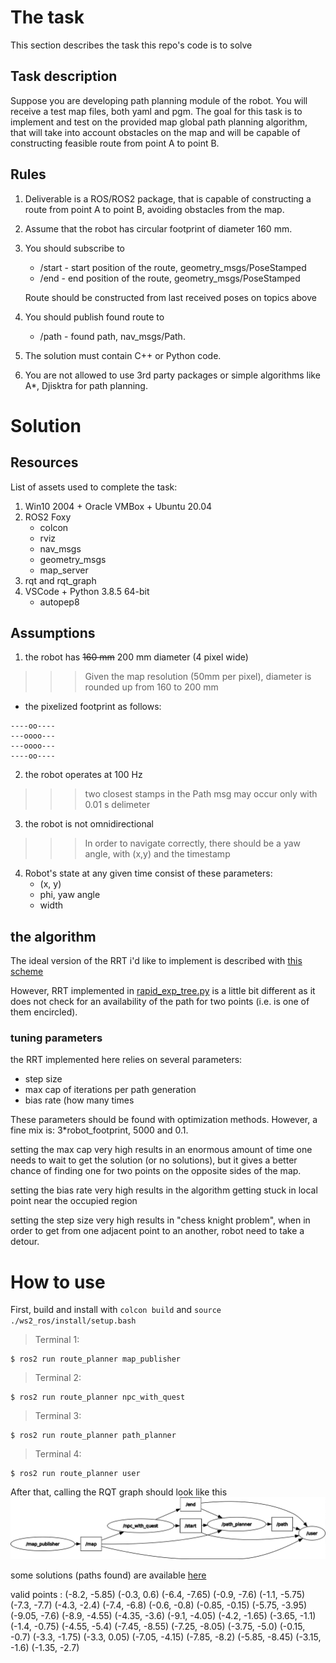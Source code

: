 # The task

This section describes the task this repo's code is to solve 

## Task description

Suppose you are developing path planning module of the robot. You will receive a test map files, both yaml and pgm. The goal for this task is to implement and test on the provided map global path planning algorithm, that will take into account obstacles on the map and will be capable of constructing feasible route from point A to point B.

## Rules

1. Deliverable is a ROS/ROS2 package, that is capable of constructing a route from point A to point B, avoiding obstacles from the map.
2. Assume that the robot has circular footprint of diameter 160 mm.
3. You should subscribe to

   * /start - start position of the route, geometry_msgs/PoseStamped
   * /end   - end position of the route, geometry_msgs/PoseStamped
    
   Route should be constructed from last received poses on topics above

4. You should publish found route to
   * /path - found path, nav_msgs/Path.
  
5. The solution must contain C++ or Python code.
6. You are not allowed to use 3rd party packages or simple algorithms like A*, Djisktra for path planning.

# Solution

## Resources

List of assets used to complete the task:  

1. Win10 2004 + Oracle VMBox + Ubuntu 20.04
2. ROS2 Foxy  
   * colcon  
   * rviz  
   * nav_msgs  
   * geometry_msgs  
   * map_server  
3. rqt and rqt_graph
4. VSCode + Python 3.8.5 64-bit  
   * autopep8
   
## Assumptions 

1. the robot has ~~160 mm~~ 200 mm diameter (4 pixel wide)  
>>>Given the map resolution (50mm per pixel), diameter is rounded up from 160 to 200 mm  

   * the pixelized footprint as follows:
   
    ----oo----  
    ---oooo---  
    ---oooo---  
    ----oo----  

2. the robot operates at 100 Hz
>>>two closest stamps in the Path msg may occur only with 0.01 s delimeter
3. the robot is not omnidirectional
>>>In order to navigate correctly, there should be a yaw angle, with (x,y) and the timestamp
4. Robot's state at any given time consist of these parameters:  
   * (x, y)
   * phi, yaw angle
   * width 
## the algorithm 
The ideal version of the RRT i'd like to implement is described with [this scheme](./image.png)

However, RRT implemented in [rapid_exp_tree.py](./src/route_planner/route_planner/rapid_exp_tree.py) is a little bit different as it does not check for an availability of  the path for two points (i.e. is one of them encircled).

### tuning parameters
the RRT implemented here relies on several parameters:
- step size
- max cap of iterations per path generation
- bias rate (how many times

These parameters should be found with optimization methods. However, a fine mix is: 3*robot_footprint, 5000 and 0.1.

setting the max cap very high results in an enormous amount of time one needs to wait to get the solution (or no solutions), but it gives a better chance of finding one for two points on the opposite sides of the map.

setting the bias rate very high results in the algorithm getting stuck in local point near the occupied region

setting the step size very high results in "chess knight problem", when in order to get from one adjacent point to an another, robot need to take a detour.

# How to use 
First, build and install with `colcon build` and `source ./ws2_ros/install/setup.bash`

>Terminal 1: 
```
$ ros2 run route_planner map_publisher
```
>Terminal 2: 
```
$ ros2 run route_planner npc_with_quest
```
>Terminal 3: 
```
$ ros2 run route_planner path_planner
```
>Terminal 4: 
```
$ ros2 run route_planner user
```
After that, calling the RQT graph should look like this 
![image](./rosgraph.png)

some solutions (paths found) are available [here](./src/route_planner/test_map)

valid points :
(-8.2, -5.85)
(-0.3, 0.6)
(-6.4, -7.65)
(-0.9, -7.6)
(-1.1, -5.75)
(-7.3, -7.7)
(-4.3, -2.4)
(-7.4, -6.8)
(-0.6, -0.8)
(-0.85, -0.15)
(-5.75, -3.95)
(-9.05, -7.6)
(-8.9, -4.55)
(-4.35, -3.6)
(-9.1, -4.05)
(-4.2, -1.65)
(-3.65, -1.1)
(-1.4, -0.75)
(-4.55, -5.4)
(-7.45, -8.55)
(-7.25, -8.05)
(-3.75, -5.0)
(-0.15, -0.7)
(-3.3, -1.75)
(-3.3, 0.05)
(-7.05, -4.15)
(-7.85, -8.2)
(-5.85, -8.45)
(-3.15, -1.6)
(-1.35, -2.7)
